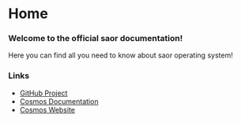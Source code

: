 # Home

### Welcome to the official saor documentation!

Here you can find all you need to know about saor operating system!

### Links

- [GitHub Project](https://github.com/pto29410/saor)
- [Cosmos Documentation](https://cosmosos.github.io)
- [Cosmos Website](https://gocosmos.org)
